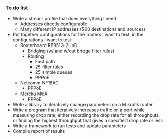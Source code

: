 ### To do list

* Write a stream profile that does everything I need
  * Addresses directly configurable
  * Many different IP addresses (500 destinations and sources)
* Put together configurations for the routers I want to test, in the configurations I want to test
  * Routerboard RB951G-2HnD
    * Bridging (w/ and w/out bridge filter rules)
    * Routing
      * Fast path
      * 25 filter rules
      * 25 simple queues
      * PPPoE
  * Netcomm NF18AC
    * PPPoE
  * Mercku M6A
    * PPPoE
* Write a library to iteratively change parameters on a Mikrotik router
* Write a program that iteratively increases traffic on a port while measuring drop rate, either recording the drop rate for all throughputs, or finding the highest throughput that gives a specified drop rate or less
* Write a framework to run tests and update parameters
* Compile report of results
